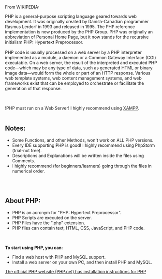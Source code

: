 From WIKIPEDIA:

PHP is a general-purpose scripting language geared towards web development.
It was originally created by Danish-Canadian programmer Rasmus Lerdorf in 1993 and released in 1995.
The PHP reference implementation is now produced by the PHP Group.
PHP was originally an abbreviation of Personal Home Page, but it now stands for the recursive initialism PHP: Hypertext Preprocessor.
<br><br>
PHP code is usually processed on a web server by a PHP interpreter implemented as a module, a daemon or a Common Gateway Interface (CGI) executable.
On a web server, the result of the interpreted and executed PHP code—which may be any type of data, such as generated HTML or binary image data—would
form the whole or part of an HTTP response.
Various web template systems, web content management systems, and web frameworks exist that can be employed to orchestrate or facilitate the
generation of that response.
<br><br><br>


!PHP must run on a Web Server! I highly recommend using [XAMPP](https://www.apachefriends.org/).
<br><br>

<h2>Notes:</h2>
<ul>
<li> Some Functions, and other Methods, won't work on ALL PHP versions.</li>
<li> Every IDE supporting PHP is good! I highly recommend using PhpStorm (trial-not free).</li>
<li> Descriptions and Explanations will be written inside the files using Comments.</li>
<li> I highly recommend (for beginners/learners) going through the files in numerical order.</li>
</ul>
<br><br>

<h2>About PHP:</h2>
<ul>
<li> PHP is an acronym for "PHP: Hypertext Preprocessor".</li>
<li> PHP Scripts are executed on the server.</li>
<li> PHP Files have the ".php" extension.</li>
<li> PHP files can contain text, HTML, CSS, JavaScript, and PHP code.</li>
</ul>
<br><br>
<b>To start using PHP, you can:</b>
<ul>
<li> Find a web host with PHP and MySQL support.</li>
<li> Install a web server on your own PC, and then install PHP and MySQL.</li>
</ul>
<a href="https://www.php.net/manual/en/install.php">The official PHP website (PHP.net) has installation instructions for PHP</a>
